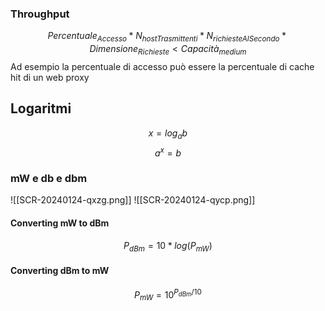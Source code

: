 ### Throughput
$$Percentuale_{Accesso}*N_{hostTrasmittenti}*N_{richiesteAlSecondo}*Dimensione_{Richieste}<Capacità_{medium}$$
Ad esempio la percentuale di accesso può essere la percentuale di cache hit di un web proxy

## Logaritmi
$$x = log_ab$$ $$a^x=b$$
### mW e db e dbm

![[SCR-20240124-qxzg.png]]
![[SCR-20240124-qycp.png]]

#### Converting mW to dBm
$$P_{dBm} = 10*log(P_{mW})$$
#### Converting dBm to mW
$$P_{mW} = 10^{P_{dBm} / 10}$$
